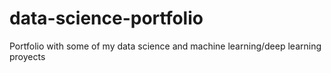 # data-science-portfolio
Portfolio with some of my data science and machine learning/deep learning proyects
